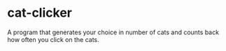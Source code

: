 # cat-clicker
A program that generates your choice in number of cats and counts back how often you click on the cats.
